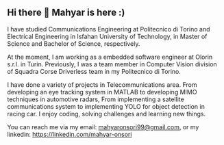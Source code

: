 ## Hi there 👋 Mahyar is here :)

I have studied Communications Engineering at Politecnico di Torino and Electrical Engineering in Isfahan University of Technology, in Master of Science and Bachelor of Science, respectively.

At the moment, I am working as a embedded software engineer at Olorin s.r.l. in Turin. Previously, I was a team member in Computer Vision division of Squadra Corse Driverless team in my Politecnico di Torino.

I have done a variety of projects in Telecommunications area. From developing an eye tracking system in MATLAB to developing MIMO techniques in automotive radars, From implementing a satellite communications system to implementing YOLO for object detection in racing car. I enjoy coding, solving challenges and learning new things.

You can reach me via my email: mahyaronsori99@gmail.com, or my linkedin: https://linkedin.com/mahyar-onsori

<!--
**Mahyar426/Mahyar426** is a ✨ _special_ ✨ repository because its `README.md` (this file) appears on your GitHub profile.

Here are some ideas to get you started:

- 🔭 I’m currently working on ...
- 🌱 I’m currently learning ...
- 👯 I’m looking to collaborate on ...
- 🤔 I’m looking for help with ...
- 💬 Ask me about ...
- 📫 How to reach me: ...
- 😄 Pronouns: ...
- ⚡ Fun fact: ...
-->

